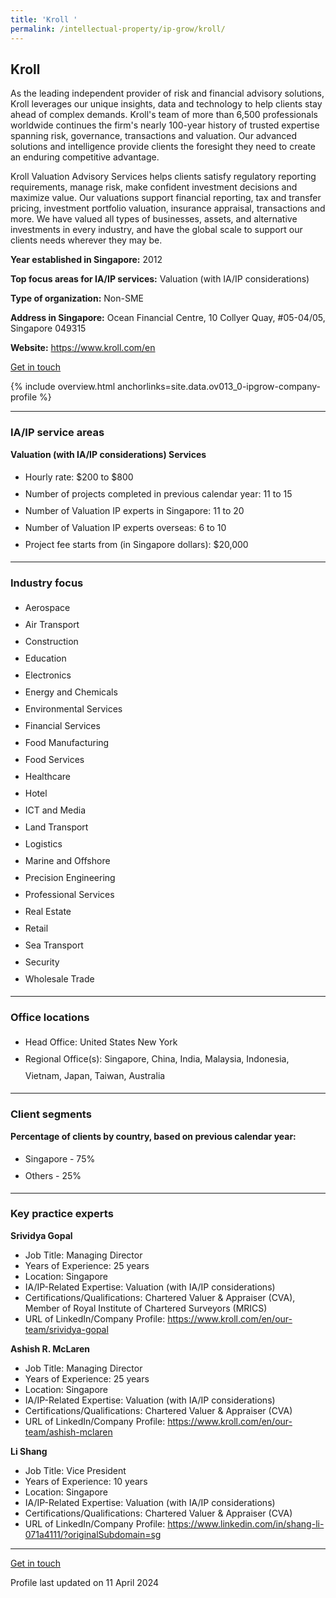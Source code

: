 ```yaml
---
title: 'Kroll '
permalink: /intellectual-property/ip-grow/kroll/
---
```


## Kroll 

As the leading independent provider of risk and financial advisory solutions, Kroll leverages our unique insights, data and technology to help clients stay ahead of complex demands. Kroll's team of more than 6,500 professionals worldwide continues the firm's nearly 100-year history of trusted expertise spanning risk, governance, transactions and valuation. Our advanced solutions and intelligence provide clients the foresight they need to create an enduring competitive advantage. 

Kroll Valuation Advisory Services helps clients satisfy regulatory reporting requirements, manage risk, make confident investment decisions and maximize value. Our valuations support financial reporting, tax and transfer pricing, investment portfolio valuation, insurance appraisal, transactions and more. We have valued all types of businesses, assets, and alternative investments in every industry, and have the global scale to support our clients needs wherever they may be.

<b>Year established in Singapore:</b> 2012

<b>Top focus areas for IA/IP services:</b> Valuation (with IA/IP considerations)

<b>Type of organization:</b> Non-SME

<b>Address in Singapore:</b> Ocean Financial Centre, 10 Collyer Quay, #05-04/05, Singapore 049315

<b>Website:</b> <a href='https://www.kroll.com/en'>https://www.kroll.com/en</a>

<a class='btn' href='https://form.gov.sg/64fad1c58b895900114ff0c0' target='_blank' rel='noopener'>Get in touch</a>

{% include overview.html anchorlinks=site.data.ov013_0-ipgrow-company-profile %}

---
<a name='ip-related-service-areas'></a>
### IA/IP service areas

**Valuation (with IA/IP considerations) Services**

<ul>
<li style='line-height: 27px; margin: 0px 0px !important'>Hourly rate:  $200 to $800</li>
<li style='line-height: 27px; margin: 0px 0px !important'>Number of projects completed in previous calendar year: 11 to 15</li>
<li style='line-height: 27px; margin: 0px 0px !important'>Number of Valuation IP experts in Singapore: 11 to 20</li>
<li style='line-height: 27px; margin: 0px 0px !important'>Number of Valuation IP experts overseas: 6 to 10</li>
<li style='line-height: 27px; margin: 0px 0px !important'>Project fee starts from (in Singapore dollars):  $20,000</li>
</ul>

---
<a name='industry-focus'></a>
### Industry focus

<ul><li style='line-height: 27px; margin: 0px 0px !important'> Aerospace </li><li style='line-height: 27px; margin: 0px 0px !important'>Air Transport </li><li style='line-height: 27px; margin: 0px 0px !important'>Construction</li><li style='line-height: 27px; margin: 0px 0px !important'>Education</li><li style='line-height: 27px; margin: 0px 0px !important'>Electronics </li><li style='line-height: 27px; margin: 0px 0px !important'>Energy and Chemicals </li><li style='line-height: 27px; margin: 0px 0px !important'>Environmental Services </li><li style='line-height: 27px; margin: 0px 0px !important'>Financial Services</li><li style='line-height: 27px; margin: 0px 0px !important'>Food Manufacturing</li><li style='line-height: 27px; margin: 0px 0px !important'>Food Services </li><li style='line-height: 27px; margin: 0px 0px !important'>Healthcare</li><li style='line-height: 27px; margin: 0px 0px !important'>Hotel</li><li style='line-height: 27px; margin: 0px 0px !important'>ICT and Media </li><li style='line-height: 27px; margin: 0px 0px !important'>Land Transport </li><li style='line-height: 27px; margin: 0px 0px !important'>Logistics </li><li style='line-height: 27px; margin: 0px 0px !important'>Marine and Offshore </li><li style='line-height: 27px; margin: 0px 0px !important'>Precision Engineering </li><li style='line-height: 27px; margin: 0px 0px !important'>Professional Services </li><li style='line-height: 27px; margin: 0px 0px !important'>Real Estate </li><li style='line-height: 27px; margin: 0px 0px !important'>Retail </li><li style='line-height: 27px; margin: 0px 0px !important'>Sea Transport </li><li style='line-height: 27px; margin: 0px 0px !important'>Security </li><li style='line-height: 27px; margin: 0px 0px !important'>Wholesale Trade</li></ul>

---
<a name='office-locations'></a>
### Office locations

<ul><li style='line-height: 27px; margin: 0px 0px !important'> Head Office: United States New York</li><li style='line-height: 27px; margin: 0px 0px !important'>Regional Office(s): Singapore, China, India, Malaysia, Indonesia, Vietnam, Japan, Taiwan, Australia</li></ul>

---
<a name='client-segments'></a>
### Client segments

**Percentage of clients by country, based on previous calendar year:**

<ul><li style='line-height: 27px; margin: 0px 0px !important'> Singapore - 75%</li><li style='line-height: 27px; margin: 0px 0px !important'>Others - 25%</li></ul>

---
<a name='key-practice-experts'></a>
### Key practice experts

**Srividya Gopal**

- Job Title: Managing Director
- Years of Experience: 25 years
- Location: Singapore
- IA/IP-Related Expertise: Valuation (with IA/IP considerations)
- Certifications/Qualifications: Chartered Valuer & Appraiser (CVA), Member of Royal Institute of Chartered Surveyors (MRICS)
- URL of LinkedIn/Company Profile: <a href="https://www.kroll.com/en/our-team/srividya-gopal" target="_blank" rel="noopener">https://www.kroll.com/en/our-team/srividya-gopal</a>

**Ashish R. McLaren**

- Job Title: Managing Director
- Years of Experience: 25 years
- Location: Singapore
- IA/IP-Related Expertise: Valuation (with IA/IP considerations)
- Certifications/Qualifications: Chartered Valuer & Appraiser (CVA)
- URL of LinkedIn/Company Profile: <a href="https://www.kroll.com/en/our-team/ashish-mclaren" target="_blank" rel="noopener">https://www.kroll.com/en/our-team/ashish-mclaren</a>

**Li Shang**

- Job Title: Vice President
- Years of Experience: 10 years
- Location: Singapore
- IA/IP-Related Expertise: Valuation (with IA/IP considerations)
- Certifications/Qualifications: Chartered Valuer & Appraiser (CVA)
- URL of LinkedIn/Company Profile: <a href="https://www.linkedin.com/in/shang-li-071a4111/?originalSubdomain=sg" target="_blank" rel="noopener">https://www.linkedin.com/in/shang-li-071a4111/?originalSubdomain=sg</a>

---
<p>
<a class='btn' href='https://form.gov.sg/64fad1c58b895900114ff0c0' target='_blank' rel='noopener'>Get in touch</a>
</p>
Profile last updated on 11 April 2024
